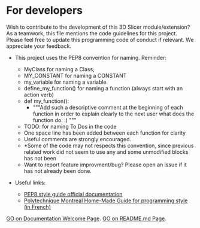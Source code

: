 # For developers

Wish to contribute to the development of this 3D Slicer module/extension? As a teamwork, this file mentions the code guidelines for this project. Please feel free to update this programming code of conduct if relevant. We appreciate your feedback.

* This project uses the PEP8 convention for naming. Reminder:

  * MyClass for naming a Class;
  * MY_CONSTANT for naming a CONSTANT
  * my_variable for naming a variable
  * define_my_function() for naming a function (always start with an action verb)
  * def my_function():
    * """Add such a descriptive comment at the beginning of each function in order to explain clearly to the next user what does the function do. :) """
  * TODO: for naming To Dos in the code
  * One space line has been added between each function for clarity
  * Useful comments are strongly encouraged.
  * *Some of the code may not respects this convention, since previous related work did not seem to use any and some unmodified blocks has not been
  * Want to report feature improvment/bug? Please open an issue if it has not already been done.
* Useful links:

  * [PEP8 style guide official documentation](https://peps.python.org/pep-0008/)
  * [Polytechnique Montreal Home-Made Guide for programming style (in French)](https://github.com/INF1007-Gabarits/Guide-codage-python)

[GO on Documentation Welcome Page](./SlicerCART/documentation/welcome.md). 
[GO on README.md Page](README.md).